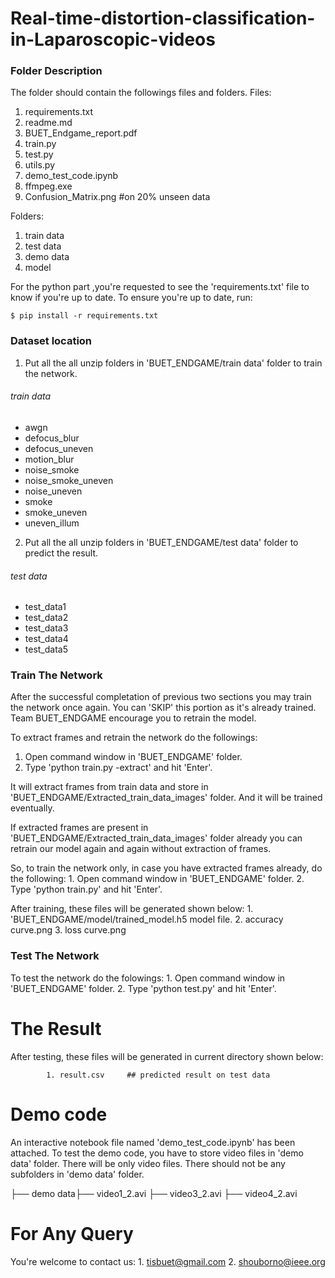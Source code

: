 # Real-time-distortion-classification-in-Laparoscopic-videos
### Folder Description

The folder should contain the followings files and folders.
Files:
1. requirements.txt
2. readme.md
3. BUET_Endgame_report.pdf
4. train.py
5. test.py
6. utils.py
7. demo_test_code.ipynb
8. ffmpeg.exe
9. Confusion_Matrix.png   	 #on 20% unseen data

Folders:
1. train data
2. test data
3. demo data
4. model
					
For the python part ,you're requested to see the 'requirements.txt' file to know if you're up to date. To ensure you're up to date, run:

`$ pip install -r requirements.txt`
	

	
### Dataset location

1. Put all the all unzip folders in 'BUET_ENDGAME/train data' folder to train the network.

###### train data 
- awgn
- defocus_blur
- defocus_uneven
- motion_blur
- noise_smoke
- noise_smoke_uneven
- noise_uneven
- smoke
- smoke_uneven
- uneven_illum

2. Put all the all unzip folders in 'BUET_ENDGAME/test data' folder to predict the result.

###### test data 
- test_data1
- test_data2
- test_data3
- test_data4
- test_data5
 



### Train The Network

After the successful completation of previous two sections you may train the network once again. You can 'SKIP' this portion as it's already trained.
Team BUET_ENDGAME encourage you to retrain the model.

To extract frames and retrain the network do the followings:
1. Open command window in 'BUET_ENDGAME' folder.
2. Type 'python train.py -extract' and hit 'Enter'.

It will extract frames from train data and store in 'BUET_ENDGAME/Extracted_train_data_images' folder. And it will be trained eventually.

If extracted frames are present in 'BUET_ENDGAME/Extracted_train_data_images' folder already you can retrain our model again and again without extraction of frames.

So, to train the network only, in case you have extracted frames already, do the following:
			1. Open command window in 'BUET_ENDGAME' folder.
			2. Type 'python train.py' and hit 'Enter'.


After training, these files will be generated shown below:
			1. 'BUET_ENDGAME/model/trained_model.h5 model file.
			2. accuracy curve.png 
	       	3. loss curve.png 





### Test The Network 
 
To test the network do the folowings:
			1. Open command window in 'BUET_ENDGAME' folder.
			2. Type 'python test.py' and hit 'Enter'.





# The Result 

After testing, these files will be generated in current directory shown below:

	       	1. result.csv     ## predicted result on test data
	

		
# Demo code

An interactive notebook file named 'demo_test_code.ipynb' has been attached. To test the demo code, you have to store video files in 'demo data' folder. There will be only video files. There should not be any subfolders in 'demo data' folder.

├── demo data├── video1_2.avi
 	     ├── video3_2.avi
	     ├── video4_2.avi
 


# For Any Query
You're welcome to contact us:
	1. tisbuet@gmail.com
	2. shouborno@ieee.org

